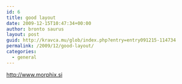 ```yaml
---
id: 6
title: good layout
date: 2009-12-15T10:47:34+00:00
author: bronto saurus
layout: post
guid: http://kravca.mu/glob/index.php?entry=entry091215-114734
permalink: /2009/12/good-layout/
categories:
  - general
---
```

<a href="http://www.morphix.si" target="_blank" >http://www.morphix.si</a>